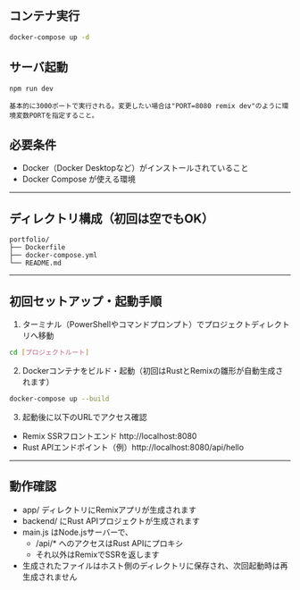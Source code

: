## コンテナ実行

```bash
docker-compose up -d
```

## サーバ起動
```
npm run dev

基本的に3000ポートで実行される。変更したい場合は"PORT=8080 remix dev"のように環境変数PORTを指定すること。
```

## 必要条件

- Docker（Docker Desktopなど）がインストールされていること
- Docker Compose が使える環境

---

## ディレクトリ構成（初回は空でもOK）
```
portfolio/
├── Dockerfile
├── docker-compose.yml
└── README.md
```

---

## 初回セットアップ・起動手順

1. ターミナル（PowerShellやコマンドプロンプト）でプロジェクトディレクトリへ移動

```bash
cd [プロジェクトルート]
```

2. Dockerコンテナをビルド・起動（初回はRustとRemixの雛形が自動生成されます）

```bash
docker-compose up --build
```

3. 起動後に以下のURLでアクセス確認

- Remix SSRフロントエンド http://localhost:8080
- Rust APIエンドポイント（例）http://localhost:8080/api/hello

---

## 動作確認
- app/ ディレクトリにRemixアプリが生成されます
- backend/ にRust APIプロジェクトが生成されます
- main.js はNode.jsサーバーで、
  - /api/* へのアクセスはRust APIにプロキシ
  - それ以外はRemixでSSRを返します
- 生成されたファイルはホスト側のディレクトリに保存され、次回起動時は再生成されません